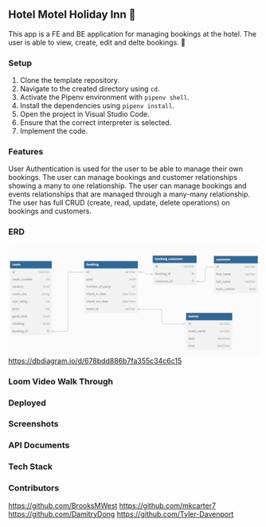 ## Hotel Motel Holiday Inn :love_hotel:

This app is a FE and BE application for managing bookings at the hotel.  The user is able to view, create, edit and delte bookings.
:cowboy_hat_face:

### Setup

1. Clone the template repository.
2. Navigate to the created directory using `cd`.
3. Activate the Pipenv environment with `pipenv shell`.
4. Install the dependencies using `pipenv install`.
5. Open the project in Visual Studio Code.
6. Ensure that the correct interpreter is selected.
7. Implement the code.

### Features
User Authentication is used for the user to be able to manage their own bookings. The user can manage bookings and customer relationships showing a many to one relationship. The user can manage bookings and events relationships that are managed through a many-many relationship. The user has full CRUD (create, read, update, delete operations) on bookings and customers.

### ERD
![alt text](<Screenshot 2025-01-27 194859.png>)
https://dbdiagram.io/d/678bdd886b7fa355c34c6c15

### Loom Video Walk Through

### Deployed

### Screenshots


### API Documents


### Tech Stack

### Contributors
https://github.com/BrooksMWest
https://github.com/mkcarter7
https://github.com/DamitryDong
https://github.com/Tyler-Davenport
